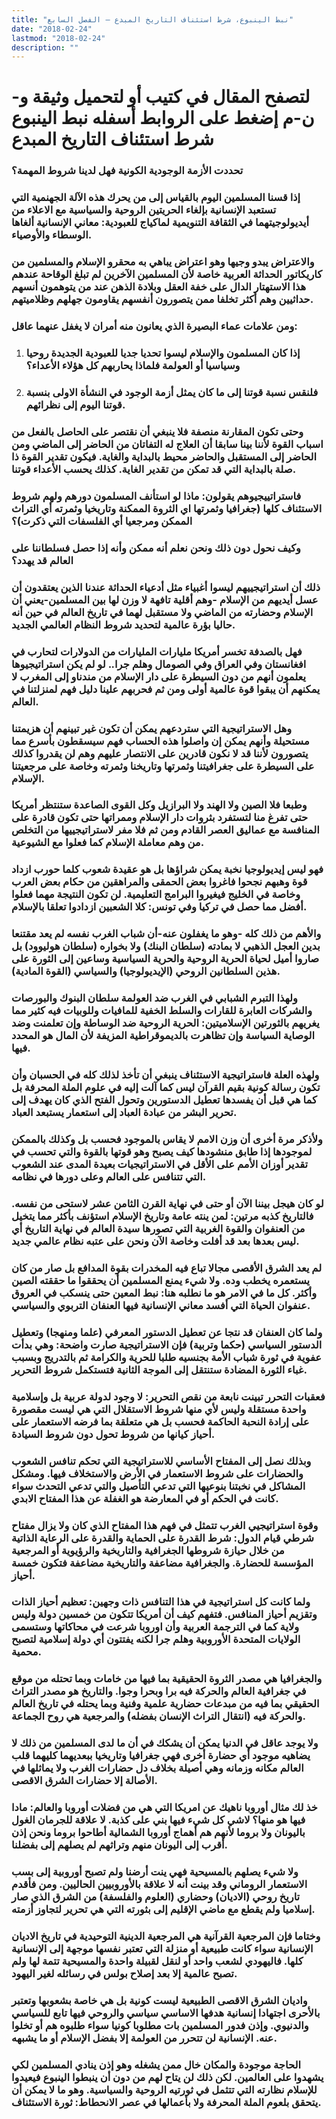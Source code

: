 ```yaml
---
title: "نبط الينبوع، شرط استئناف التاريخ المبدع – الفصل السابع"
date: "2018-02-24"
lastmod: "2018-02-24"
description: ""
---
```

# **لتصفح المقال في كتيب أو لتحميل وثيقة و-ن-م إضغط على الروابط أسفله** **نبط الينبوع شرط استئناف التاريخ المبدع**

### تحددت الأزمة الوجودية الكونية فهل لدينا شروط المهمة؟

### إذا قسنا المسلمين اليوم بالقياس إلى من يحرك هذه الآلة الجهنمية التي تستعبد الإنسانية بإلغاء الحريتين الروحية والسياسية مع الاعلاء من أيديولوجيتهما في الثقافة التنويمية لماكياج للعبودية: معاني الإنسانية ألغاها الوسطاء والأوصياء.

### والاعتراض يبدو وجيها وهو اعتراض يباهي به محقرو الإسلام والمسلمين من كاريكاتور الحداثة العربية خاصة لأن المسلمين الآخرين لم تبلغ الوقاحة عندهم هذا الاستهتار الدال على خفة العقل وبلادة الذهن عند من يتوهمون أنسهم حداثيين وهم أكثر تخلفا ممن يتصورون أنفسهم يقاومون جهلهم وظلاميتهم.

### ومن علامات عماء البصيرة الذي يعانون منه أمران لا يغفل عنهما عاقل:

1. ### إذا كان المسلمون والإسلام ليسوا تحديا جديا للعبودية الجديدة روحيا وسياسيا أو العولمة فلماذا يحاربهم كل هؤلاء الأعداء؟
2. ### فلنقس نسبة قوتنا إلى ما كان يمثل أزمة الوجود في النشأة الاولى بنسبة قوتنا اليوم إلى نظرائهم.

### وحتى تكون المقارنة منصفة فلا ينبغي أن نقتصر على الحاصل بالفعل من اسباب القوة لأننا بينا سابقا أن العلاج له التفاتان من الحاضر إلى الماضي ومن الحاضر إلى المستقبل والحاضر محيط بالبداية والغاية. فيكون تقدير القوة ذا صلة بالبداية التي قد تمكن من تقدير الغاية. كذلك يحسب الأعداء قوتنا.

### فاستراتييجيوهم يقولون: ماذا لو استأنف المسلمون دورهم ولهم شروط الاستئناف كلها (جغرافيا وثمرتها اي الثروة الممكنة وتاريخيا وثمرته أي التراث الممكن ومرجعيا أي الفلسفات التي ذكرت)؟

### وكيف نحول دون ذلك ونحن نعلم أنه ممكن وأنه إذا حصل فسلطاننا على العالم قد يهدد؟

### ذلك أن استراتيجييهم ليسوا أغبياء مثل أدعياء الحداثة عندنا الذين يعتقدون أن عسل أيديهم من الإسلام -وهم أقلية تافهة لا وزن لها بين المسلمين-يعني أن الإسلام وحضارته من الماضي ولا مستقبل لهما في تاريخ العالم في حين أنه حاليا بؤرة عالمية لتحديد شروط النظام العالمي الجديد.

### فهل بالصدفة تخسر أمريكا مليارات المليارات من الدولارات لتحارب في افغانستان وفي العراق وفي الصومال وهلم جرا.. لو لم يكن استراتيجيوها يعلمون أنهم من دون السيطرة على دار الإسلام من مندناو إلى المغرب لا يمكنهم أن يبقوا قوة عالمية أولى ومن ثم فحربهم علينا دليل فهم لمنزلتنا في العالم.

### وهل الاستراتيجية التي ستردعهم يمكن أن تكون غير تبينهم أن هزيمتنا مستحيلة وأنهم يمكن إن واصلوا هذه الحساب فهم سيسقطون بأسرع مما يتصورون لأننا قد لا نكون قادرين على الانتصار عليهم وهم لن يقدروا كذلك على السيطرة على جغرافيتنا وثمرتها وتاريخنا وثمرته وخاصة على مرجعيتنا الإسلام.

### وطبعا فلا الصين ولا الهند ولا البرازيل وكل القوى الصاعدة ستنتظر أمريكا حتى تفرغ منا لتستفرد بثروات دار الإسلام وممراتها حتى تكون قادرة على المنافسة مع عماليق العصر القادم ومن ثم فلا مفر لاستراتيجييها من التخلص من وهم معاملة الإسلام كما فعلوا مع الشيوعية.

### فهو ليس إيديولوجيا نخبة يمكن شراؤها بل هو عقيدة شعوب كلما حورب ازداد قوة وهبهم نجحوا فاغروا بعض الحمقى والمراهقين من حكام بعض العرب وخاصة في الخليج فيغيروا البرامج التعليمية. لن تكون النتيجة مهما فعلوا أفضل مما حصل في تركيا وفي تونس: كلا الشعبين ازدادوا تعلقا بالإسلام.

### والأهم من ذلك كله -وهو ما يغفلون عنه-أن شباب الغرب نفسه لم يعد مقتنعا بدين العجل الذهبي لا بمادته (سلطان البنك) ولا بخواره (سلطان هوليوود) بل صاروا أميل لحياة الحرية الروحية والحرية السياسية وساعين إلى الثورة على هذين السلطانين الروحي (الإيديولوجيا) والسياسي (القوة المادية).

### ولهذا التبرم الشبابي في الغرب ضد العولمة سلطان البنوك والبورصات والشركات العابرة للقارات والسلط الخفية للمافيات وللوبيات فيه كثير مما يغريهم بالثورتين الإسلاميتين: الحرية الروحية ضد الوساطة وإن تعلمنت وضد الوصاية السياسة وإن تظاهرت بالديموقراطية المزيفة لأن المال هو المحدد فيها.

### ولهذه العلة فاستراتيجية الاستئناف ينبغي أن تأخذ لذلك كله في الحسبان وأن تكون رسالة كونية بقيم القرآن ليس كما آلت إليه في علوم الملة المحرفة بل كما هي قبل أن يفسدها تعطيل الدستورين وتحول الفتح الذي كان يهدف إلى تحرير البشر من عبادة العباد إلى استعمار يستبعد العباد.

### ولأذكر مرة أخرى أن وزن الامم لا يقاس بالموجود فحسب بل وكذلك بالممكن لموجودها إذا طابق منشودها كيف يصبح وهو قوتها بالقوة والتي تحسب في تقدير أوزان الأمم على الأقل في الاستراتيجيات بعيدة المدى عند الشعوب التي تتنافس على العالم وعلى دورها في نظامه.

### لو كان هيجل بيننا الآن أو حتى في نهاية القرن الثامن عشر لاستحى من نفسه. فالتاريخ كذبه مرتين: لمن ينته عامة وتاريخ الإسلام استؤنف بأكثر مما يتخيل من العنفوان والقوة الغربية التي تصورها سيدة العالم في نهاية التاريخ أي ليس بعدها بعد قد أفلت وخاصة الآن ونحن على عتبه نظام عالمي جديد.

### لم يعد الشرق الأقصى مجالا تباع فيه المخدرات بقوة المدافع بل صار من كان يستعمره يخطب وده. ولا شيء يمنع المسلمين أن يحققوا ما حققته الصين وأكثر. كل ما في الامر هو ما نطلبه هنا: نبط المعين حتى ينسكب في العروق عنفوان الحياة التي أفسد معاني الإنسانية فيها العنفان التربوي والسياسي.

### ولما كان العنفان قد نتجا عن تعطيل الدستور المعرفي (علما ومنهجا) وتعطيل الدستور السياسي (حكما وتربية) فإن الاستراتيجية صارت واضحة: وهي بدأت عفوية في ثورة شباب الأمة بجنسيه طلبا للحرية والكرامة ثم بالتدريج وبسبب غباء الثورة المضادة ستنتقل إلى الموجة الثانية فتستكمل شروط التحرير.

### فعقبات التحرر تبينت نابعة من نقص التحرير: لا وجود لدولة عربية بل وإسلامية واحدة مستقلة وليس لأي منها شروط الاستقلال التي هي ليست مقصورة على إرادة النحبة الحاكمة فحسب بل هي متعلقة بما فرضه الاستعمار على أحياز كيانها من شروط تحول دون شروط السيادة.

### وبذلك نصل إلى المفتاح الأساسي للاستراتيجية التي تحكم تنافس الشعوب والحضارات على شروط الاستعمار في الأرض والاستخلاف فيها. ومشكل المشاكل في نخبتنا بنوعيها التي تدعي التأصيل والتي تدعي التحدث سواء كانت في الحكم أو في المعارضة هو الغفلة عن هذا المفتاح الابدي.

### وقوة استراتيجيي الغرب تتمثل في فهم هذا المفتاح الذي كان ولا يزال مفتاح شرطي قيام الدول: شرط القدرة على الحماية والقدرة على الرعاية الذاتية من خلال حيازة شروطها الجغرافية والتاريخية والرؤيوية أو المرجعية المؤسسة للحضارة. والجغرافية مضاعفة والتاريخية مضاعفة فتكون خمسة أحياز.

### ولما كانت كل استراتيجية في هذا التنافس ذات وجهين: تعظيم أحياز الذات وتقزيم أحياز المنافس. فتفهم كيف أن أمريكا تتكون من خمسين دولة وليس ولاية كما في الترجمة العربية وأن اوروبا شرعت في محاكاتها وستسمى الولايات المتحدة الأوروبية وهلم جرا لكنه يفتتون أي دولة إسلامية لتصبح محمية.

### والجغرافيا هي مصدر الثروة الحقيقية بما فيها من خامات وبما تحتله من موقع في جغرافية العالم والحركة فيه برا وبحرا وجوا. والتاريخ هو مصدر التراث الحقيقي بما فيه من مبدعات حضارية علمية وفنية وبما يحتله في تاريخ العالم والحركة فيه (انتقال التراث الإنسان بفضله) والمرجعية هي روح الجماعة.

### ولا يوجد عاقل في الدنيا يمكن أن يشكك في أن ما لدى المسلمين من ذلك لا يضاهيه موجود أي حضارة أخرى فهي جغرافيا وتاريخيا ببعديهما كليهما قلب العالم مكانه وزمانه وهي أصيلة بخلاف دل حضارات الغرب ولا يماثلها في الأصالة إلا حضارات الشرق الاقصى.

### خذ لك مثال أوروبا ناهيك عن امريكا التي هي من فضلات أوروبا والعالم: مادا فيها هو منها؟ لاشي كل شيء فيها بني على كذبة. لا علاقة للجرمان الغول باليونان ولا بروما لأنهم هم أهماج أوروبا الشمالية أطاحوا بروما ونحن إذن أقرب إلى اليونان منهم وتراثهم لم يصلهم إلى بفضلنا.

### ولا شيء يصلهم بالمسيحية فهي ينت أرضنا ولم تصبح أوروبية إلى بسب الاستعمار الروماني وقد بينت أنه لا علاقة بالأوروبيين الحاليين. ومن فأقدم تاريخ روحي (الاديان) وحضاري (العلوم والفلسفة) من الشرق الذي صار إسلاميا ولم يقطع مع ماضي الإقليم إلى بثورته التي هي تحرير لتجاوز أزمته.

### وختاما فإن المرجعية القرآنية هي المرجعية الدينية التوحيدية في تاريخ الاديان الإنسانية سواء كانت طبيعية أو منزلة التي تعتبر نفسها موجهة إلى الإنسانية كلها. فاليهودي لشعب واحد أو لنقل لقبيلة واحدة والمسيحية تتمة لها ولم تصبح عالمية إلا بعد إصلاح بولس في رسائله لغير اليهود.

### واديان الشرق الاقصى الطبيعية ليست كونية بل هي خاصة بشعوبها وتعتبر بالأحرى اجتهادا إنسانية هدفها الاساسي سياسي والروحي فيها تابع للسياسي والدنيوي. وإذن فدور المسلمين بات مطلوبا كونيا سواء طلبوه هم أو تخلوا عنه. الإنسانية لن تتحرر من العولمة إلا بفضل الإسلام أو ما يشبهه.

### الحاجة موجودة والمكان خال ممن يشغله وهو إذن ينادي المسلمين لكي يشهدوا على العالمين. لكن ذلك لن يتاح لهم من دون أن ينبطوا الينبوع فيعيدوا للإسلام نظارته التي تتثمل في ثورتيه الروحية والسياسية. وهو ما لا يمكن أن يتحقق بلعوم الملة المحرفة ولا بأعمالها في عصر الانحطاط: ثورة الاستئناف.

###